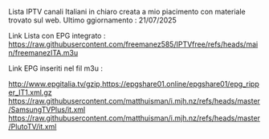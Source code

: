 Lista IPTV canali Italiani in chiaro creata a mio piacimento con materiale trovato sul web.
Ultimo ggiornamento : 21/07/2025

Link Lista con EPG integrato : https://raw.githubusercontent.com/freemanez585/IPTVfree/refs/heads/main/freemanezITA.m3u

Link EPG inseriti nel fil m3u :

http://www.epgitalia.tv/gzip,https://epgshare01.online/epgshare01/epg_ripper_IT1.xml.gz
https://raw.githubusercontent.com/matthuisman/i.mjh.nz/refs/heads/master/SamsungTVPlus/it.xml
https://raw.githubusercontent.com/matthuisman/i.mjh.nz/refs/heads/master/PlutoTV/it.xml



